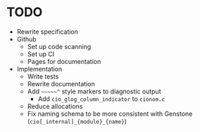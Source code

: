 # TODO

- Rewrite specification
- Github
  - Set up code scanning
  - Set up CI
  - Pages for documentation
- Implementation
  - Write tests
  - Rewrite documentation
  - Add `~~~~~^` style markers to diagnostic output
    - Add `cio_glog_column_indicator` to `cionom.c`
  - Reduce allocations
  - Fix naming schema to be more consistent with Genstone (`cio[_internal]_{module}_{name}`)
